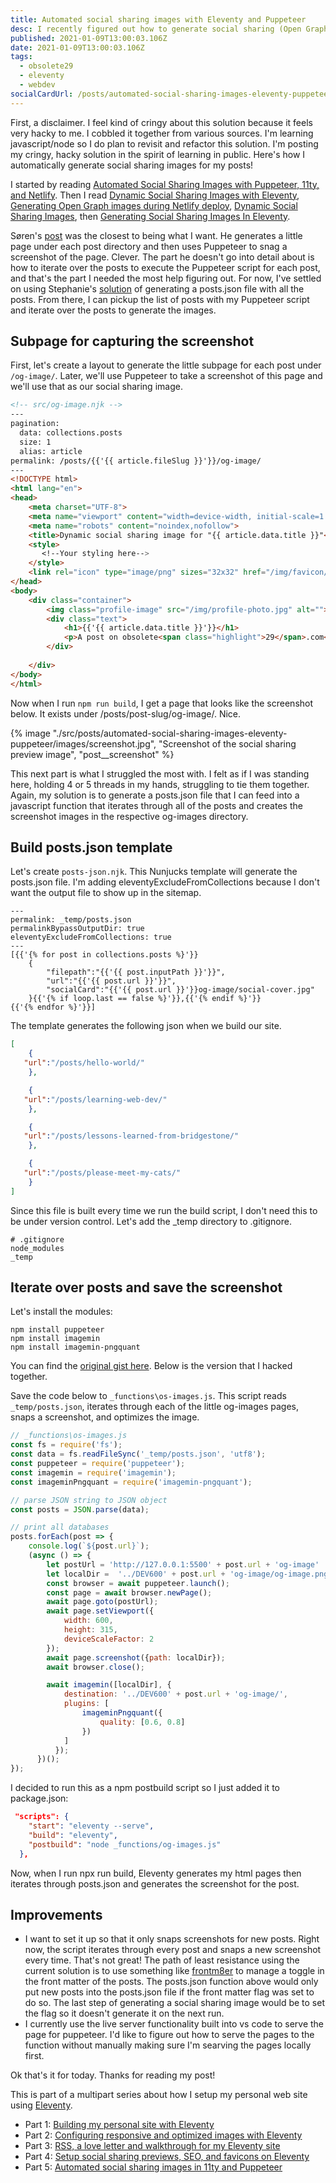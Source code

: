 ```yaml
---
title: Automated social sharing images with Eleventy and Puppeteer
desc: I recently figured out how to generate social sharing (Open Graph protocol) preview images using Puppeteer on my Eleventy site. This is what I did!
published: 2021-01-09T13:00:03.106Z
date: 2021-01-09T13:00:03.106Z
tags:
  - obsolete29
  - eleventy
  - webdev
socialCardUrl: /posts/automated-social-sharing-images-eleventy-puppeteer/og-image/
---
```

First, a disclaimer. I feel kind of cringy about this solution because it feels very hacky to me. I cobbled it together from various sources. I'm learning javascript/node so I do plan to revisit and refactor this solution. I'm posting my cringy, hacky solution in the spirit of learning in public. Here's how I automatically generate social sharing images for my posts!

I started by reading [Automated Social Sharing Images with Puppeteer, 11ty, and Netlify](https://dev.to/5t3ph/automated-social-sharing-images-with-puppeteer-11ty-and-netlify-22ln). Then I read [Dynamic Social Sharing Images with Eleventy](https://annualbeta.com/blog/dynamic-social-sharing-images-with-eleventy/), [Generating Open Graph images during Netlify deploy](https://gersom.nl/post/og-images-on-netlify/), [Dynamic Social Sharing Images](https://24ways.org/2018/dynamic-social-sharing-images/), then [Generating Social Sharing Images In Eleventy](https://www.stevenhicks.me/blog/2020/12/generating-social-sharing-images-in-eleventy/).

Søren's [post](https://annualbeta.com/blog/dynamic-social-sharing-images-with-eleventy/) was the closest to being what I want. He generates a little page under each post directory and then uses Puppeteer to snag a screenshot of the page. Clever. The part he doesn't go into detail about is how to iterate over the posts to execute the Puppeteer script for each post, and that's the part I needed the most help figuring out. For now, I've settled on using Stephanie's [solution](https://dev.to/5t3ph/automated-social-sharing-images-with-puppeteer-11ty-and-netlify-22ln) of generating a posts.json file with all the posts. From there, I can pickup the list of posts with my Puppeteer script and iterate over the posts to generate the images.

## Subpage for capturing the screenshot

First, let's create a layout to generate the little subpage for each post under `/og-image/`. Later, we'll use Puppeteer to take a screenshot of this page and we'll use that as our social sharing image.

```html
<!-- src/og-image.njk -->
---
pagination:
  data: collections.posts
  size: 1
  alias: article
permalink: /posts/{{'{{ article.fileSlug }}'}}/og-image/
---
<!DOCTYPE html>
<html lang="en">
<head>
    <meta charset="UTF-8">
    <meta name="viewport" content="width=device-width, initial-scale=1.0">
    <meta name="robots" content="noindex,nofollow">
    <title>Dynamic social sharing image for "{{ article.data.title }}"</title>
    <style>
       <!--Your styling here-->
    </style>
    <link rel="icon" type="image/png" sizes="32x32" href="/img/favicon/favicon-32x32.png">
</head>
<body>
    <div class="container">
        <img class="profile-image" src="/img/profile-photo.jpg" alt="">
        <div class="text">
            <h1>{{'{{ article.data.title }}'}}</h1>
            <p>A post on obsolete<span class="highlight">29</span>.com</p>
        </div>
        
    </div>
</body>
</html>

```

Now when I run `npm run build`, I get a page that looks like the screenshot below. It exists under /posts/post-slug/og-image/. Nice.

{% image "./src/posts/automated-social-sharing-images-eleventy-puppeteer/images/screenshot.jpg", "Screenshot of the social sharing preview image", "post__screenshot" %}

This next part is what I struggled the most with. I felt as if I was standing here, holding 4 or 5 threads in my hands, struggling to tie them together. Again, my solution is to generate a posts.json file that I can feed into a javascript function that iterates through all of the posts and creates the screenshot images in the respective og-images directory.

## Build posts.json template

Let's create `posts-json.njk`. This Nunjucks template will generate the posts.json file. I'm adding eleventyExcludeFromCollections because I don't want the output file to show up in the sitemap.

```text
---
permalink: _temp/posts.json
permalinkBypassOutputDir: true
eleventyExcludeFromCollections: true
---
[{{'{% for post in collections.posts %}'}}
    {
        "filepath":"{{'{{ post.inputPath }}'}}",
        "url":"{{'{{ post.url }}'}}",
        "socialCard":"{{'{{ post.url }}'}}og-image/social-cover.jpg"
    }{{'{% if loop.last == false %}'}},{{'{% endif %}'}}
{{'{% endfor %}'}}]
```

The template generates the following json when we build our site.

```json
[
    {
   "url":"/posts/hello-world/"
    },

    {
   "url":"/posts/learning-web-dev/"
    },

    {
   "url":"/posts/lessons-learned-from-bridgestone/"
    },

    {
   "url":"/posts/please-meet-my-cats/"
    }
]
```

Since this file is built every time we run the build script, I don't need this to be under version control. Let's add the _temp directory to .gitignore.

```
# .gitignore
node_modules
_temp
```

## Iterate over posts and save the screenshot

Let's install the modules:

```text
npm install puppeteer
npm install imagemin
npm install imagemin-pngquant
```

You can find the [original gist here](https://gist.github.com/drewm/993d2237e24a928151b953fa3964ce9c). Below is the version that I hacked together.

Save the code below to `_functions\os-images.js`. This script reads `_temp/posts.json`, iterates through each of the little og-images pages, snaps a screenshot, and optimizes the image.

```javascript
// _functions\os-images.js
const fs = require('fs');
const data = fs.readFileSync('_temp/posts.json', 'utf8');
const puppeteer = require('puppeteer');
const imagemin = require('imagemin');
const imageminPngquant = require('imagemin-pngquant');

// parse JSON string to JSON object
const posts = JSON.parse(data);

// print all databases
posts.forEach(post => {
    console.log(`${post.url}`);
    (async () => {
        let postUrl = 'http://127.0.0.1:5500' + post.url + 'og-image'
        let localDir =  '../DEV600' + post.url + 'og-image/og-image.png'
        const browser = await puppeteer.launch();
        const page = await browser.newPage();
        await page.goto(postUrl);
        await page.setViewport({
            width: 600,
            height: 315,
            deviceScaleFactor: 2
        });
        await page.screenshot({path: localDir});
        await browser.close();

        await imagemin([localDir], {
            destination: '../DEV600' + post.url + 'og-image/',
            plugins: [
                imageminPngquant({
                    quality: [0.6, 0.8]
                })
            ]
          });
      })();
});
```

I decided to run this as a npm postbuild script so I just added it to package.json:

```json
 "scripts": {
    "start": "eleventy --serve",
    "build": "eleventy",
    "postbuild": "node _functions/og-images.js"
  },
```

Now, when I run npx run build, Eleventy generates my html pages then iterates through posts.json and generates the screenshot for the post.

## Improvements

 - I want to set it up so that it only snaps screenshots for new posts. Right now, the script iterates through every post and snaps a new screenshot every time. That's not great! The path of least resistance using the current solution is to use something like [frontm8er](https://github.com/terabaud/frontm8er) to manage a toggle in the front matter of the posts. The posts.json function above would only put new posts into the posts.json file if the front matter flag was set to do so. The last step of generating a social sharing image would be to set the flag so it doesn't generate it on the next run.
 - I currently use the live server functionality built into vs code to serve the page for puppeteer. I'd like to figure out how to serve the pages to the function without manually making sure I'm searving the pages locally first.

Ok that's it for today. Thanks for reading my post!

<aside class="post__callout">

This is part of a multipart series about how I setup my personal web site using [Eleventy](https://11ty.dev).

- Part 1: [Building my personal site with Eleventy](/posts/building-my-personal-site-with-eleventy/)
- Part 2: [Configuring responsive and optimized images with Eleventy](/posts/configuring-responsive-images-eleventy/)
- Part 3: [RSS, a love letter and walkthrough for my Eleventy site](/posts/rss-on-eleventy/)
- Part 4: [Setup social sharing previews, SEO, and favicons on Eleventy](/posts/ogp-seo-favicons-eleventy/)
- Part 5: [Automated social sharing images in 11ty and Puppeteer](/posts/automated-social-sharing-images-eleventy-puppeteer)

</aside>
